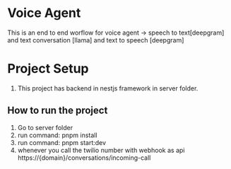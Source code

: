# Voice Agent

This is an end to end worflow for voice agent -> speech to text[deepgram] and text conversation [llama] and text to speech [deepgram]

# Project Setup

1. This project has backend in nestjs framework in server folder.

## How to run the project
1. Go to server folder
2. run command: pnpm install
3. run command: pnpm start:dev
4. whenever you call the twilio number with webhook as api https://{domain}/conversations/incoming-call

